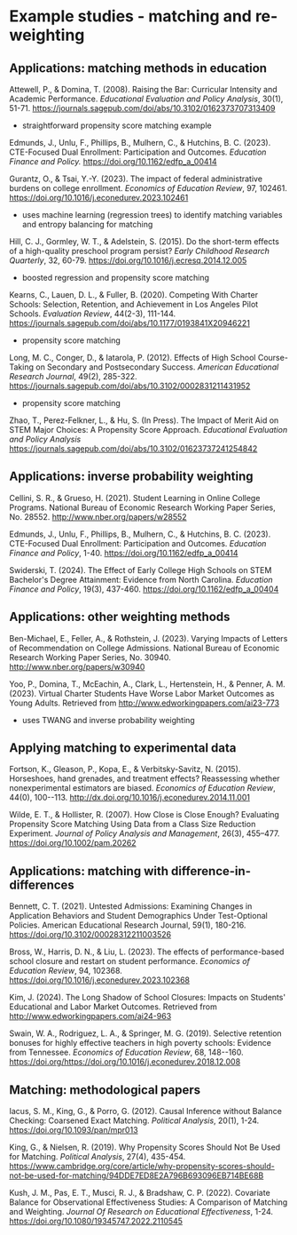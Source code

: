 # Example studies - matching and re-weighting

## Applications: matching methods in education

Attewell, P., & Domina, T. (2008). Raising the Bar: Curricular Intensity and Academic Performance. *Educational Evaluation and Policy Analysis*, 30(1), 51-71. https://journals.sagepub.com/doi/abs/10.3102/0162373707313409
* straightforward propensity score matching example

Edmunds, J., Unlu, F., Phillips, B., Mulhern, C., & Hutchins, B. C. (2023). CTE-Focused Dual Enrollment: Participation and Outcomes. *Education Finance and Policy.* https://doi.org/10.1162/edfp_a_00414 

Gurantz, O., & Tsai, Y.-Y. (2023). The impact of federal administrative burdens on college enrollment. *Economics of Education Review*, 97, 102461. https://doi.org/10.1016/j.econedurev.2023.102461
* uses machine learning (regression trees) to identify matching variables and entropy balancing for matching

Hill, C. J., Gormley, W. T., & Adelstein, S. (2015). Do the short-term effects of a high-quality preschool program persist? *Early Childhood Research Quarterly*, 32, 60-79. https://doi.org/10.1016/j.ecresq.2014.12.005
* boosted regression and propensity score matching
 
Kearns, C., Lauen, D. L., & Fuller, B. (2020). Competing With Charter Schools: Selection, Retention, and Achievement in Los Angeles Pilot Schools. *Evaluation Review*, 44(2-3), 111-144. https://journals.sagepub.com/doi/abs/10.1177/0193841X20946221
* propensity score matching

Long, M. C., Conger, D., & Iatarola, P. (2012). Effects of High School Course-Taking on Secondary and Postsecondary Success. *American Educational Research Journal*, 49(2), 285-322. https://journals.sagepub.com/doi/abs/10.3102/0002831211431952
* propensity score matching

Zhao, T., Perez-Felkner, L., & Hu, S. (In Press). The Impact of Merit Aid on STEM Major Choices: A Propensity Score Approach. *Educational Evaluation and Policy Analysis* https://journals.sagepub.com/doi/abs/10.3102/01623737241254842


## Applications: inverse probability weighting

Cellini, S. R., & Grueso, H. (2021). Student Learning in Online College Programs. National Bureau of Economic Research Working Paper Series, No. 28552. http://www.nber.org/papers/w28552

Edmunds, J., Unlu, F., Phillips, B., Mulhern, C., & Hutchins, B. C. (2023). CTE-Focused Dual Enrollment: Participation and Outcomes. *Education Finance and Policy*, 1-40. https://doi.org/10.1162/edfp_a_00414

Swiderski, T. (2024). The Effect of Early College High Schools on STEM Bachelor's Degree Attainment: Evidence from North Carolina. *Education Finance and Policy*, 19(3), 437-460. https://doi.org/10.1162/edfp_a_00404

## Applications: other weighting methods

Ben-Michael, E., Feller, A., & Rothstein, J. (2023). Varying Impacts of Letters of Recommendation on College Admissions. National Bureau of Economic Research Working Paper Series, No. 30940. http://www.nber.org/papers/w30940

Yoo, P., Domina, T., McEachin, A., Clark, L., Hertenstein, H., & Penner, A. M. (2023). Virtual Charter Students Have Worse Labor Market Outcomes as Young Adults. Retrieved from http://www.edworkingpapers.com/ai23-773
* uses TWANG and inverse probability weighting

## Applying matching to experimental data

Fortson, K., Gleason, P., Kopa, E., & Verbitsky-Savitz, N. (2015). Horseshoes, hand grenades, and treatment effects? Reassessing whether nonexperimental estimators are biased. *Economics of Education Review*, 44(0), 100--113. http://dx.doi.org/10.1016/j.econedurev.2014.11.001

Wilde, E. T., & Hollister, R. (2007). How Close is Close Enough? Evaluating Propensity Score Matching Using Data from a Class Size Reduction Experiment. *Journal of Policy
Analysis and Management*, 26(3), 455–477. https://doi.org/10.1002/pam.20262

## Applications: matching with difference-in-differences

Bennett, C. T. (2021). Untested Admissions: Examining Changes in Application Behaviors and Student Demographics Under Test-Optional Policies. American Educational Research Journal, 59(1), 180-216. https://doi.org/10.3102/00028312211003526

Bross, W., Harris, D. N., & Liu, L. (2023). The effects of performance-based school closure and restart on student performance. *Economics of Education Review*, 94, 102368. https://doi.org/10.1016/j.econedurev.2023.102368

Kim, J. (2024). The Long Shadow of School Closures: Impacts on Students' Educational and Labor Market Outcomes. Retrieved from http://www.edworkingpapers.com/ai24-963

Swain, W. A., Rodriguez, L. A., & Springer, M. G. (2019). Selective retention bonuses for highly effective teachers in high poverty schools: Evidence from Tennessee. *Economics of Education Review*, 68, 148--160. https://doi.org/https://doi.org/10.1016/j.econedurev.2018.12.008 

## Matching: methodological papers

Iacus, S. M., King, G., & Porro, G. (2012). Causal Inference without Balance Checking: Coarsened Exact Matching. *Political Analysis*, 20(1), 1-24. https://doi.org/10.1093/pan/mpr013 

King, G., & Nielsen, R. (2019). Why Propensity Scores Should Not Be Used for Matching. *Political Analysis*, 27(4), 435-454. https://www.cambridge.org/core/article/why-propensity-scores-should-not-be-used-for-matching/94DDE7ED8E2A796B693096EB714BE68B

Kush, J. M., Pas, E. T., Musci, R. J., & Bradshaw, C. P. (2022). Covariate Balance for Observational Effectiveness Studies: A Comparison of Matching and Weighting. *Journal Of Research on Educational Effectiveness*, 1-24. https://doi.org/10.1080/19345747.2022.2110545
